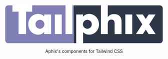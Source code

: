 <p style="padding-top: 2rem;">
    <p align="center">
        <img src="banner.svg" alt="Tailphix">
    </p>
    <p align="center">
        Aphix's components for Tailwind CSS
    </p>
</p>